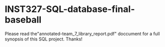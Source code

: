 # INST327-SQL-database-final-baseball
Please read the"annotated-team_7_library_report.pdf" doccument for a full synopsis of this SQL project. Thanks!
